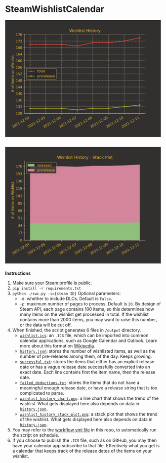 # SteamWishlistCalendar
![Wishlist History](/output/wishlist_history_chart.png?raw=true "Wishlist History")
 
![Wishlist History Stack Plot](/output/wishlist_history_stack_plot.png?raw=true "Wishlist History Stack Plot")
---
**Instructions**
1. Make sure your Steam profile is public.
2. `pip install -r requirements.txt`
3.  `python ./swc.py -i={steam ID}`
    Optional parameters:
    * `-d`: whether to include DLCs. Default is `False`.
    * `-p`: maximum number of pages to process. Default is `20`. By design of Steam API, each page contains 100 items, so this determines how many items on the wishlist get processed in total. If the wishlist contains more than 2000 items, you may want to raise this number, or the data will be cut off.
4. When finished, the script generates 6 files in `/output` directory.
    * [`wishlist.ics`](/output/wishlist.ics): an `.ICS` file, which can be imported into common calendar applications, such as Google Calendar and Outlook. Learn more about this format on [Wikipedia](https://en.wikipedia.org/wiki/ICalendar).
    * [`history.json`](/output/history.json): stores the number of wishlisted items, as well as the number of pre-releases among them, of the day. Keeps growing.
    * [`successful.txt`](/output/successful.txt): stores the items that either has an explicit release date or has a vague release date successfully converted into an exact date. Each line contains first the item name, then the release date.
    * [`failed_deductions.txt`](/output/failed_deductions.txt): stores the items that do not have a meaningful enough release date, or have a release string that is too complicated to parse.
    * [`wishlist_history_chart.png`](/output/wishlist_history_chart.png): a line chart that shows the trend of the wishlist. What gets displayed here also depends on data in [`history.json`](/output/history.json).
    * [`wishlist_history_stack_plot.png`](/output/wishlist_history_chart.png): a stack plot that shows the trend of the wishlist. What gets displayed here also depends on data in [`history.json`](/output/history.json).
5. You may refer to the [workflow yml file](/.github/workflows/analyze-wishlist.yml) in this repo, to automatically run the script on schedule.
6. If you choose to publish the `.ICS` file, such as on GitHub, you may then have your calendar app subscribe to that file. Effectively what you get is a calendar that keeps track of the release dates of the items on your wishlist.